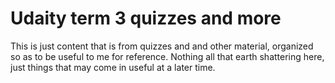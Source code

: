 # Udaity term 3 quizzes and more

This is just content that is from quizzes and and other material, organized so as to be useful
to me for reference.  Nothing all that earth shattering here, just things that may come in useful
at a later time.

